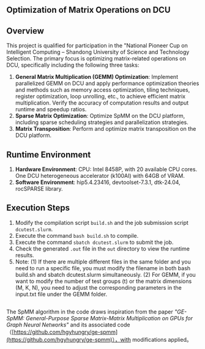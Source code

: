## Optimization of Matrix Operations on DCU

## **Overview**

This project is qualified for participation in the "National Pioneer Cup on Intelligent Computing – Shandong University of Science and Technology Selection. The primary focus is optimizing matrix-related operations on DCU, specifically including the following three tasks:
1. **General Matrix Multiplication (GEMM) Optimization**: Implement parallelized GEMM on DCU and apply performance optimization theories and methods such as memory access optimization, tiling techniques, register optimization, loop unrolling, etc., to achieve efficient matrix multiplication. Verify the accuracy of computation results and output runtime and speedup ratios.
2. **Sparse Matrix Optimization**: Optimize SpMM on the DCU platform, including sparse scheduling strategies and parallelization strategies.
3. **Matrix Transposition**: Perform and optimize matrix transposition on the DCU platform.

## **Runtime Environment**

1. **Hardware Environment**:
CPU: Intel 8458P, with 20 available CPU cores.
One DCU heterogeneous accelerator (k100AI) with 64GB of VRAM.
2. **Software Environment**:
hip5.4.23416, devtoolset-7.3.1, dtk-24.04, rocSPARSE library.

## **Execution Steps**

1.  Modify the compilation script `build.sh` and the job submission script `dcutest.slurm`.
2.  Execute the command `bash build.sh` to compile.
3.  Execute the command `sbatch dcutest.slurm` to submit the job.
4.  Check the generated `.out` file in the `out` directory to view the runtime results.
5.  Note:
(1) If there are multiple different files in the same folder and you need to run a specific file, you must modify the filename in both bash build.sh and sbatch dcutest.slurm simultaneously.
(2) For GEMM, if you want to modify the number of test groups (t) or the matrix dimensions (M, K, N), you need to adjust the corresponding parameters in the input.txt file under the GEMM folder.
## 
The SpMM algorithm in the code draws inspiration from the paper _"GE-SpMM: General-Purpose Sparse Matrix-Matrix Multiplication on GPUs for Graph Neural Networks"_ and its associated code（[https://github.com/hgyhungry/ge-spmm](https://github.com/hgyhungry/ge-spmm)），with modifications applied。
